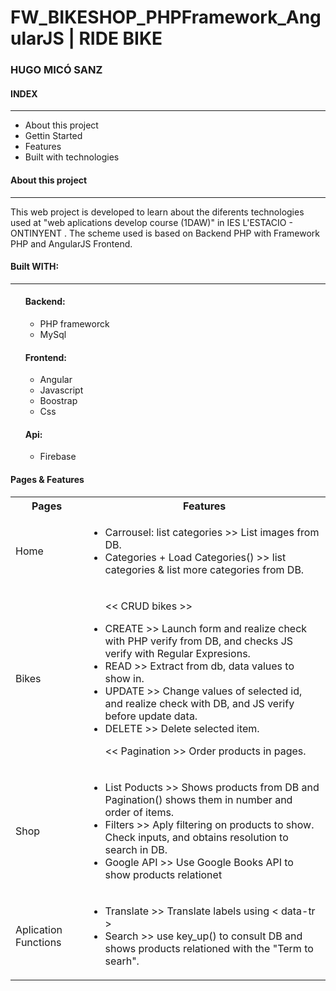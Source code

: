 <H1>FW_BIKESHOP_PHPFramework_AngularJS | RIDE BIKE</H1>

<H3>HUGO MICÓ SANZ</H4>
<H4> INDEX </H4>
<hr weight=600>
<ul>
<li> About this project</li>
<li> Gettin Started </li>
<li> Features </li>
<li> Built with technologies </li>
</ul>

<H4> About this project </H4>
<hr weight=600>
<p> This web project is developed to learn about the diferents technologies used at "web aplications develop course (1DAW)" in IES L'ESTACIO - ONTINYENT . 
The scheme used is based on Backend PHP with Framework PHP and AngularJS Frontend.
</p>


<H4> Built WITH: </H4>
<hr weight=600>
<p>
<ul>
    <H4>Backend:</H4>
    <ul>
        <li> PHP frameworck </li>
        <li>MySql</li>
    </ul>
    <H4>Frontend:</H4>
    <ul>
        <li>Angular</li>
        <li>Javascript</li>
        <li>Boostrap</li>
        <li>Css</li>
   </ul>
   <H4>Api:</H4>
    <ul>
        <li>Firebase</li>
   </ul>     
</ul>

<H4>Pages & Features</H4>

<table>
    <tr>
        <th>Pages</th>
        <th>Features</th>
    </tr>
    <tr>
        <td>Home</td>
        <td>
            <ul>
                <li>Carrousel: list categories >> List images from DB.</li>
                <li>Categories + Load Categories() >> list categories & list more categories from DB.</li>
            </ul>
        </td>
    </tr>
    <tr>
        <td>Bikes</td>
        <td>
            <ul>
                <p><< CRUD bikes >></p>
                <li>CREATE >> Launch form and realize check with PHP verify from DB, and checks JS verify with Regular Expresions.</li>
                <li>READ >> Extract from db, data values to show in.</li>
                <li>UPDATE >> Change values of selected id, and realize check with DB, and JS verify before update data.</li>
                <li>DELETE >> Delete selected item.</li>
                <p> << Pagination >> Order products in pages.</p>
            </ul>
        </td>
    </tr>
    <tr>
        <td>Shop</td>
        <td>
            <ul>
                <li>List Poducts >> Shows products from DB and Pagination() shows them in number and order of items.</li>
                <li>Filters >> Aply filtering on products to show. Check inputs, and obtains resolution to search in DB.</li>
                <li>Google API >> Use Google Books API to show products relationet</li>
            </ul>
        </td>
    </tr>
    <tr>
        <td>Aplication Functions</td>
        <td>
            <ul>
                <li>Translate >> Translate labels using < data-tr > </li>
                <li>Search >> use key_up() to consult DB and shows products relationed with the "Term to searh".</li>
            </ul>
        </td>
    </tr>
   
</table>
</p>
